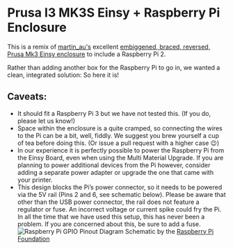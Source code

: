 # Prusa I3 MK3S Einsy + Raspberry Pi Enclosure

This is a remix of [martin_au's](https://www.thingiverse.com/martin_au) excellent [embiggened, braced, reversed, Prusa Mk3 Einsy enclosure](https://www.thingiverse.com/thing:3424832) to include a Raspberry Pi 2.

Rather than adding another box for the Raspberry Pi to go in, we wanted a clean, integrated solution: So here it is!

## Caveats:

- It should fit a Raspberry Pi 3 but we have not tested this. (If you do, please let us know!)
- Space within the enclosure is a quite cramped, so connecting the wires to the Pi can be a bit, well, fiddly. We suggest you brew yourself a cup of tea before doing this. (Or issue a pull request with a higher case 😉)
- In our experience it is perfectly possible to power the Raspberry Pi from the Einsy Board, even when using the Multi Material Upgrade. If you are planning to power additional devices from the Pi however, consider adding a separate power adapter or upgrade the one that came with your printer.
- This design blocks the Pi’s power connector, so it needs to be powered via the 5V rail (Pins 2 and 6, see schematic below). Please be aware that other than the USB power connector, the rail does not feature a regulator or fuse. An incorrect voltage or current spike could fry the Pi. In all the time that we have used this setup, this has never been a problem. If you are concerned about this, be sure to add a fuse.
  ![Raspberry Pi GPIO Pinout Diagram](https://github.com/ksasaHQ/Prusa-Enclosure-Raspberry-Pi/raw/master/images/GPIO-Pinout-Diagram.png "Raspberry Pi GPIO Pinout Diagram")
  Schematic by the [Raspberry Pi Foundation](https://www.raspberrypi.org/documentation/usage/gpio/)
